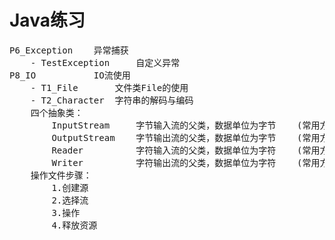 <h1>Java练习</h1>

<pre>
P6_Exception    异常捕获
    - TestException     自定义异常
P8_IO           IO流使用
    - T1_File       文件类File的使用
    - T2_Character  字符串的解码与编码
    四个抽象类：
        InputStream     字节输入流的父类，数据单位为字节    (常用方法：read、close)
        OutputStream    字节输出流的父类，数据单位为字节    (常用方法：write、flush、close)
        Reader          字符输入流的父类，数据单位为字符    (常用方法：read、close)
        Writer          字符输出流的父类，数据单位为字符    (常用方法：write、flush、close)
    操作文件步骤：
        1.创建源
        2.选择流
        3.操作
        4.释放资源


</pre>